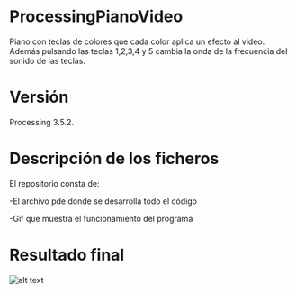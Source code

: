 # ProcessingPianoVideo
Piano con teclas de colores que cada color aplica un efecto al video. Además pulsando las teclas 1,2,3,4 y 5 cambia la onda de la frecuencia del sonido de las teclas.
# Versión 
Processing 3.5.2.
# Descripción de los ficheros
El repositorio consta de:

-El archivo pde donde se desarrolla todo el código

-Gif que muestra el funcionamiento del programa

# Resultado final

![alt text](https://github.com/Crisyaki/ProcessingPianoVideo/blob/master/ejemploVisual.gif)



